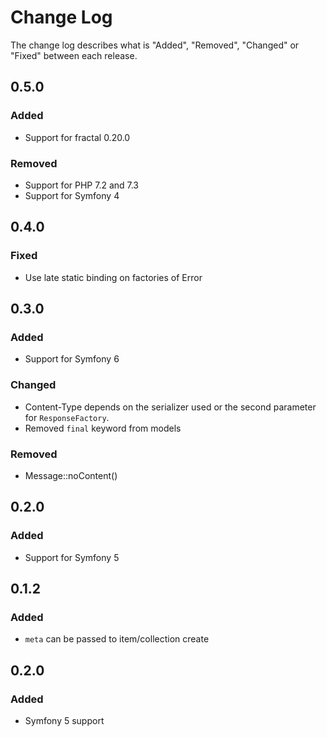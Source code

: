 # Change Log

The change log describes what is "Added", "Removed", "Changed" or "Fixed" between each release.

## 0.5.0

### Added

- Support for fractal 0.20.0

### Removed

- Support for PHP 7.2 and 7.3
- Support for Symfony 4

## 0.4.0

### Fixed

- Use late static binding on factories of Error

## 0.3.0

### Added

- Support for Symfony 6

### Changed

- Content-Type depends on the serializer used or the second parameter for `ResponseFactory`.
- Removed `final` keyword from models

### Removed

- Message::noContent()

## 0.2.0

### Added

- Support for Symfony 5

## 0.1.2

### Added

- `meta` can be passed to item/collection create
## 0.2.0

### Added

- Symfony 5 support
